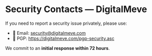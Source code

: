 # Security Contacts — DigitalMeve

If you need to report a security issue privately, please use:

- 📧 Email: security@digitalmeve.com  
- 🔑 PGP: https://digitalmeve.com/pgp-security.asc  

We commit to an **initial response within 72 hours**.
